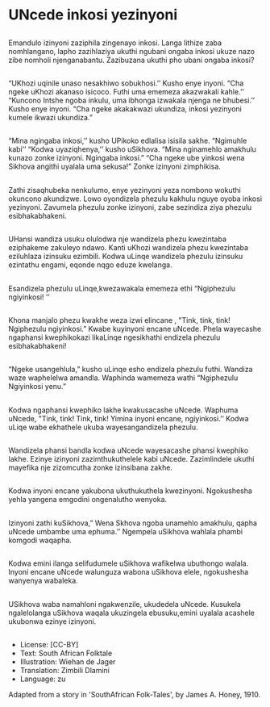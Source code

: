 # UNcede inkosi yezinyoni

##
Emandulo izinyoni zaziphila
zingenayo inkosi. Langa lithize
zaba nomhlangano, lapho
zazihlaziya ukuthi ngubani
ongaba inkosi ukuze nazo zibe
nomholi njenganabantu.
Zazibuzana ukuthi pho ubani
ongaba inkosi?

##
“UKhozi uqinile unaso
nesakhiwo sobukhosi.’’ Kusho
enye inyoni. “Cha ngeke uKhozi
akanaso isicoco. Futhi uma
ememeza akazwakali kahle.’’
“Kuncono Intshe ngoba inkulu,
uma ibhonga izwakala njenga
ne bhubesi.’’ Kusho enye inyoni.
“Cha ngeke akakakwazi
ukundiza, inkosi yezinyoni
kumele ikwazi ukundiza.”

##
“Mina ngingaba inkosi,’’ kusho
UPikoko edlalisa isisila sakhe.
“Ngimuhle kabi’’
“Kodwa uyaziqhenya,’’ kusho
uSikhova. “Mina nginamehlo
amakhulu kunazo zonke
izinyoni. Ngingaba inkosi.” “Cha
ngeke ube yinkosi wena
Sikhova angithi uyalala uma
sekusa!” Zonke izinyoni
zimphikisa.

##
Zathi zisaqhubeka nenkulumo,
enye yezinyoni yeza nombono
wokuthi okuncono akundizwe.
Lowo oyondizela phezulu
kakhulu nguye oyoba inkosi
yezinyoni.
Zavumela phezulu zonke
izinyoni, zabe sezindiza ziya
phezulu esibhakabhakeni.

##
UHansi wandiza usuku olulodwa
nje wandizela phezu kwezintaba
eziphakeme zakuleyo ndawo.
Kanti uKhozi wandizela phezu
kwezintaba eziluhlaza izinsuku
ezimbili. Kodwa uLinqe
wandizela phezulu izinsuku
ezintathu engami, eqonde nqgo
eduze kwelanga.

##
Esandizela phezulu
uLinqe,kwezawakala ememeza
ethi “Ngiphezulu ngiyinkosi! ’’

##
Khona manjalo phezu kwakhe
weza izwi elincane , "Tink, tink,
tink! Ngiphezulu ngiyinkosi.”
Kwabe kuyinyoni encane
uNcede.
Phela wayecashe ngaphansi
kwephikokazi likaLinqe
ngesikhathi endizela phezulu
esibhakabhakeni!

##
“Ngeke usangehlula,” kusho
uLinqe esho endizela phezulu
futhi. Wandiza waze
waphelelwa amandla. Waphinda
wamemeza wathi “Ngiphezulu
Ngiyinkosi yenu.”

##
Kodwa ngaphansi kwephiko
lakhe kwakusacashe uNcede.
Waphuma uNcede, "Tink, tink!
Tink, tink! Yimina inyoni
encane, ngiyinkosi.’’ Kodwa
uLiqe wabe ekhathele ukuba
wayesangandizela phezulu.

##
Wandizela phansi bandla kodwa
uNcede wayesacashe phansi
kwephiko lakhe. Ezinye izinyoni
zazimthukuthelele kabi uNcede.
Zazimlindele ukuthi mayefika
nje zizomcutha zonke izinsibana
zakhe.

##
Kodwa inyoni encane yakubona
ukuthukuthela kwezinyoni.
Ngokushesha yehla yangena
emgodini ongenalutho
wenyoka.

##
Izinyoni zathi kuSikhova,” Wena
Skhova ngoba unamehlo
amakhulu, qapha uNcede
umbambe uma ephuma.’’
Ngempela uSikhova wahlala
phambi komgodi waqapha.

##
Kodwa emini ilanga
selifudumele uSikhova
wafikelwa ubuthongo walala.
Inyoni encane uNcede
walunguza wabona uSikhova
elele, ngokushesha wanyenya
wabaleka.

##
USikhova waba namahloni
ngakwenzile, ukudedela
uNcede. Kusukela ngalelolanga
uSikhova waqala ukuzingela
ebusuku,emini uyalala acashele
ukubonwa ezinye izinyoni.

##
* License: [CC-BY]
* Text: South African Folktale
* Illustration: Wiehan de Jager
* Translation: Zimbili Dlamini
* Language: zu

Adapted from a story in 'SouthAfrican Folk-Tales', by James A.
Honey, 1910.
